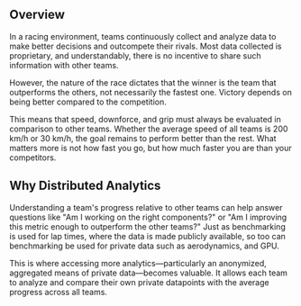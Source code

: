## Overview

In a racing environment, teams continuously collect and analyze data to make better decisions and outcompete their rivals. Most data collected is proprietary, and understandably, there is no incentive to share such information with other teams.

However, the nature of the race dictates that the winner is the team that outperforms the others, not necessarily the fastest one. Victory depends on being better compared to the competition.

This means that speed, downforce, and grip must always be evaluated in comparison to other teams. Whether the average speed of all teams is 200 km/h or 30 km/h, the goal remains to perform better than the rest. What matters more is not how fast you go, but how much faster you are than your competitors.

## Why Distributed Analytics

Understanding a team's progress relative to other teams can help answer questions like "Am I working on the right components?" or "Am I improving this metric enough to outperform the other teams?" Just as benchmarking is used for lap times, where the data is made publicly available, so too can benchmarking be used for private data such as aerodynamics, and GPU.

This is where accessing more analytics—particularly an anonymized, aggregated means of private data—becomes valuable. It allows each team to analyze and compare their own private datapoints with the average progress across all teams.






